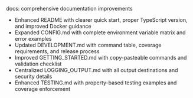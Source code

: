 ---
---

docs: comprehensive documentation improvements

- Enhanced README with clearer quick start, proper TypeScript version, and improved Docker guidance
- Expanded CONFIG.md with complete environment variable matrix and error examples
- Updated DEVELOPMENT.md with command table, coverage requirements, and release process
- Improved GETTING_STARTED.md with copy-pasteable commands and validation checklist
- Centralized LOGGING_OUTPUT.md with all output destinations and security details
- Enhanced TESTING.md with property-based testing examples and coverage enforcement
